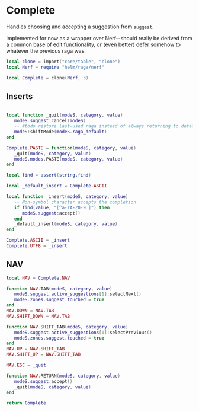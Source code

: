# Complete

Handles choosing and accepting a suggestion from ``suggest``.


Implemented for now as a wrapper over Nerf--should really be derived
from a common base of edit functionality, or (even better) defer somehow
to whatever the previous raga was.

```lua
local clone = import("core/table", "clone")
local Nerf = require "helm/raga/nerf"

local Complete = clone(Nerf, 3)
```
## Inserts

```lua

local function _quit(modeS, category, value)
   modeS.suggest:cancel(modeS)
   -- #todo restore last-used raga instead of always returning to default
   modeS:shiftMode(modeS.raga_default)
end

Complete.PASTE = function(modeS, category, value)
   _quit(modeS, category, value)
   modeS.modes.PASTE(modeS, category, value)
end

```
```lua
local find = assert(string.find)

local _default_insert = Complete.ASCII

local function _insert(modeS, category, value)
   -- Non-symbol character accepts the completion
   if find(value, "[^a-zA-Z0-9_]") then
      modeS.suggest:accept()
   end
   _default_insert(modeS, category, value)
end

Complete.ASCII = _insert
Complete.UTF8 = _insert
```
## NAV

```lua
local NAV = Complete.NAV

function NAV.TAB(modeS, category, value)
   modeS.suggest.active_suggestions[1]:selectNext()
   modeS.zones.suggest.touched = true
end
NAV.DOWN = NAV.TAB
NAV.SHIFT_DOWN = NAV.TAB

function NAV.SHIFT_TAB(modeS, category, value)
   modeS.suggest.active_suggestions[1]:selectPrevious()
   modeS.zones.suggest.touched = true
end
NAV.UP = NAV.SHIFT_TAB
NAV.SHIFT_UP = NAV.SHIFT_TAB

NAV.ESC = _quit

function NAV.RETURN(modeS, category, value)
   modeS.suggest:accept()
   _quit(modeS, category, value)
end
```
```lua
return Complete
```
